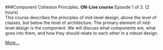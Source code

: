###Component Cohesion Principles.
**ON-Line course** Episode 1 of 2. (2 hours)<br>
This course describes the principles of mid-level design; 
above the level of classes, but below the level of architecture. 
The primary element of mid-level design is the component. 
We will discuss what components are, what goes into them, 
and how they should relate to each other in a robust design.  

[More...](https://www.eventbrite.com/e/uncle-bobs-component-principles-2-weeks-registration-161780609157?aff=ebdsoporgprofile)